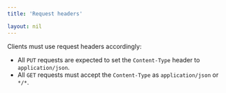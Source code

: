 ```yaml
---
title: 'Request headers'

layout: nil
---
```


Clients must use request headers accordingly:

* All `PUT` requests are expected to set the `Content-Type` header to `application/json`.
* All `GET` requests must accept the `Content-Type` as `application/json` or `*/*`.